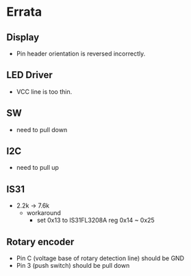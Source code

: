 # Errata

## Display

- Pin header orientation is reversed incorrectly.

## LED Driver

- VCC line is too thin.

## SW

- need to pull down

## I2C

- need to pull up

## IS31

- 2.2k -> 7.6k
  - workaround
    - set 0x13 to IS31FL3208A reg 0x14 ~ 0x25

## Rotary encoder

- Pin C (voltage base of rotary detection line) should be GND
- Pin 3 (push switch) should be pull down
